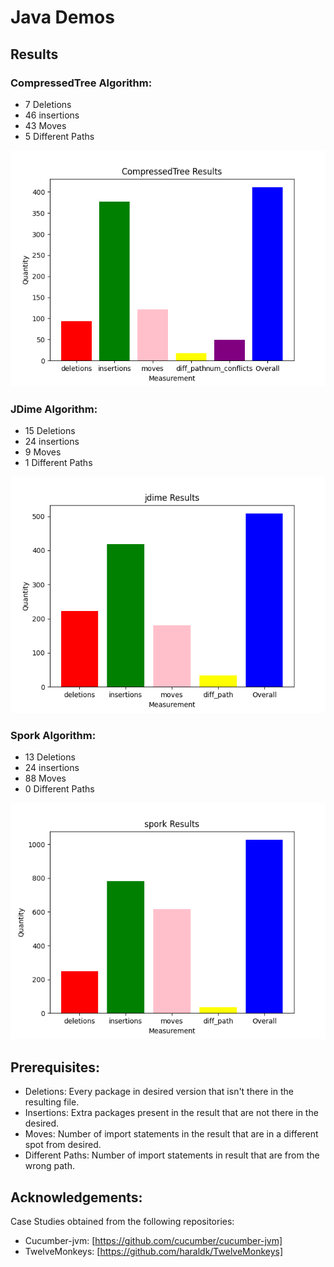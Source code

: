 # Java Demos

## Results

### CompressedTree Algorithm:

* 7 Deletions
* 46 insertions
* 43 Moves
* 5 Different Paths

![My Image](images/CompressedTree.png)

### JDime Algorithm:

* 15 Deletions
* 24 insertions
* 9 Moves
* 1 Different Paths

![My Image](images/jdime.png)

### Spork Algorithm:

* 13 Deletions
* 24 insertions
* 88 Moves
* 0 Different Paths

![My Image](images/spork.png)


## Prerequisites:

* Deletions: Every package in desired version that isn't there in the resulting file.
* Insertions: Extra packages present in the result that are not there in the desired.
* Moves: Number of import statements in the result that are in a different spot from desired.
* Different Paths: Number of import statements in result that are from the wrong path.



## Acknowledgements:

Case Studies obtained from the following repositories:
* Cucumber-jvm: [https://github.com/cucumber/cucumber-jvm]
* TwelveMonkeys: [https://github.com/haraldk/TwelveMonkeys]

